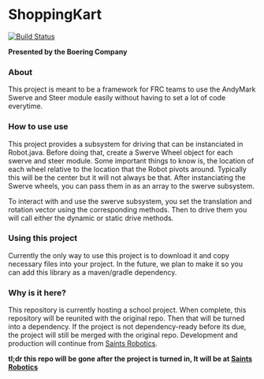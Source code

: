 # ShoppingKart
[![Build Status](https://travis-ci.com/delaynieym/ShoppingKart.svg?branch=master)](https://travis-ci.com/delaynieym/ShoppingKart)

**Presented by the Boering Company**

### About
This project is meant to be a framework for FRC teams to use the AndyMark Swerve and Steer module easily without having to set a lot of code everytime.

### How to use use
This project provides a subsystem for driving that can be instanciated in Robot.java. Before doing that, create a Swerve Wheel object for each swerve and steer module. Some important things to know is, the location of each wheel relative to the location that the Robot pivots around. Typically this will be the center but it will not always be that. After instanciating the Swerve wheels, you can pass them in as an array to the swerve subsystem.

To interact with and use the swerve subsystem, you set the translation and rotation vector using the corresponding methods. Then to drive them you will call either the dynamic or static drive methods. 

### Using this project

Currently the only way to use this project is to download it and copy necessary files into your project. In the future, we plan to make it so you can add this library as a maven/gradle dependency. 

### Why is it here?

This repository is currently hosting a school project.
When complete, this repository will be reunited with the original repo.
Then that will be turned into a dependency.
If the project is not dependency-ready before its due, the project will still be merged with the original repo.
Development and production will continue from [Saints Robotics](https://github.com/saintsrobotics/shoppingkart.git).

**tl;dr this repo will be gone after the project is turned in, It will be at [Saints Robotics]( https://github.com/saintsrobotics/shoppingkart.git)**


